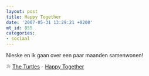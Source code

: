 ```yaml
---
layout: post
title: Happy Together
date: '2007-05-31 13:29:21 +0200'
mt_id: 855
categories:
- sociaal
---
```

Nieske en ik gaan over een paar maanden samenwonen!

<object classid="clsid:d27cdb6e-ae6d-11cf-96b8-444553540000" codebase="http://fpdownload.macromedia.com/pub/shockwave/cabs/flash/swflash.cab#version=7,0,0,0" width="13" height="13" allowNetworking="internal"><param name="wmode" value="transparent"><param name="allowScriptAccess" value="sameDomain" /><param name="FlashVars" value="resourceID=2768429&flp=false" /><param name="movie" value="http://static.last.fm/webclient/inline/1/inlinePlayer.swf" /><param name="quality" value="high" /><param name="bgcolor" value="#ffffff" /><embed wmode="transparent" src="http://static.last.fm/webclient/inline/1/inlinePlayer.swf" quality="high" FlashVars="resourceID=2768429&flp=false" bgcolor="#ffffff" width="13" height="13" name="inlinePlayer" allowNetworking="internal" allowScriptAccess="sameDomain" type="application/x-shockwave-flash" pluginspage="http://www.macromedia.com/go/getflashplayer" /></object> <a href="http://www.last.fm/music/The+Turtles">The Turtles</a> - <a href="http://www.last.fm/music/The+Turtles/_/Happy+Together">Happy Together</a>

